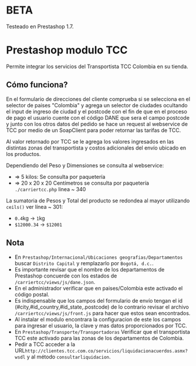 # BETA
Testeado en Prestashop 1.7.

# Prestashop modulo TCC
Permite integrar los servicios del Transportista TCC Colombia en su tienda.

## Cómo funciona?
En el formulario de direcciones del cliente comprueba si se selecciona en el selector de paises "Colombia" y agrega un selector de ciudades 
ocultando el input de ingreso de ciudad y el postcode con el fin de que en el proceso de pago el usuario cuente con el código DANE que sera 
el campo postcode y junto con los otros datos del pedido se hace un request al webservice de TCC por medio de un SoapClient para poder 
retornar las tarifas de TCC.

Al valor retornado por TCC se le agrega los valores ingresados en las distintas zonas del transportista y costos adicionales del envío ubicado en los productos.

Dependiendo del Peso y Dimensiones se consulta al webservice:
- => 5 kilos: Se consulta por paquetería
- => 20 x 20 x 20 Centímetros se consulta por paquetería `./carriertcc.php` linea ~ 340

La sumatoria de Pesos y Total del producto se redondea al mayor utilizando `ceils()` ver línea ~ 301:
- `0.4`kg -> `1`kg
- `$12000.34` -> `$12001`

## Nota
- En `Prestashop/Internacional/Ubicaciones geografias/Departamentos` buscar `Distrito Capital` y remplazarlo por `Bogotá, d.c.`.
- Es importante revisar que el nombre de los departamentos de Prestashop concuerde con los estados de `/carriertcc/views/js/dane.json`.
- En el administrador verificar que en paises/Colombia este activado el código postal.
- Es indispensable que los campos del formulario de envío tengan el id (#city,#id_country,#id_state,.postcode) de lo contrario revisar el archivo `/carriertcc/views/js/front.js` para hacer que estos sean encontrados.
- Al instalar el modulo encontrara la configuracion de este los campos para ingresar el usuario, la clave y mas datos proporcionados por TCC.
- En `Prestashop/Transporte/Transportadoras` Verificar que el transportista TCC este activado para las zonas de los departamentos de Colombia.
- Pedir a TCC acceder a la URL`http://clientes.tcc.com.co/servicios/liquidacionacuerdos.asmx?wsdl` y al método `consultarliquidacion`.